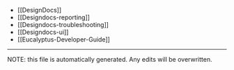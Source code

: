 * [[DesignDocs]]
* [[Designdocs-reporting]]
* [[Designdocs-troubleshooting]]
* [[Designdocs-ui]]
* [[Eucalyptus-Developer-Guide]]

*****
NOTE: this file is automatically generated. Any edits will be overwritten.
